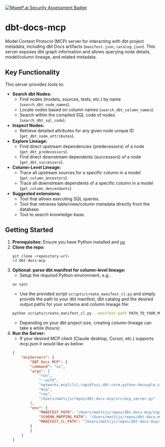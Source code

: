 [![MseeP.ai Security Assessment Badge](https://mseep.net/pr/mattijsdp-dbt-docs-mcp-badge.png)](https://mseep.ai/app/mattijsdp-dbt-docs-mcp)

# dbt-docs-mcp

Model Context Protocol (MCP) server for interacting with dbt project metadata, including dbt Docs artifacts (`manifest.json`, `catalog.json`). This server exposes dbt graph information and allows querying node details, model/column lineage, and related metadata.

## Key Functionality

This server provides tools to:

*   **Search dbt Nodes:**
    *   Find nodes (models, sources, tests, etc.) by name (`search_dbt_node_names`).
    *   Locate nodes based on column names (`search_dbt_column_names`).
    *   Search within the compiled SQL code of nodes (`search_dbt_sql_code`).
*   **Inspect Nodes:**
    *   Retrieve detailed attributes for any given node unique ID (`get_dbt_node_attributes`).
*   **Explore Lineage:**
    *   Find direct upstream dependencies (predecessors) of a node (`get_dbt_predecessors`).
    *   Find direct downstream dependents (successors) of a node (`get_dbt_successors`).
*   **Column-Level Lineage:**
    *   Trace all upstream sources for a specific column in a model (`get_column_ancestors`).
    *   Trace all downstream dependents of a specific column in a model (`get_column_descendants`).
*   **Suggested extensions:**
    *   Tool that allows executing SQL queries.
    *   Tool that retrieves table/view/column metadata directly from the database.
    *   Tool to search knowledge-base.

## Getting Started

1.  **Prerequisites:** Ensure you have Python installed and [uv](https://docs.astral.sh/uv/)
2.  **Clone the repo:**
    ```bash
    git clone <repository-url>
    cd dbt-docs-mcp
    ```
3.  **Optional: parse dbt manifest for column-level lineage:**
    - Setup the required Python environment, e.g.:
    ```bash
    uv sync
    ```
    - Use the provided script `scripts/create_manifest_cl.py` and simply provide the path to your dbt manifest, dbt catalog and the desired output paths for your schema and column lineage file:
    ```bash
    python scripts/create_manifest_cl.py --manifest-path PATH_TO_YOUR_MANIFEST_FILE --catalog-path PATH_TO_YOUR_CATALOG_FILE --schema-mapping-path DESIRED_OUTPUT_PATH_FOR_SCHEMA_MAPPING --manifest-cl-path DESIRED_OUTPUT_PATH_FOR_MANIFEST_CL
    ```
    - Depending on your dbt project size, creating column-lineage can take a while (hours)
4.  **Run the Server:**
    - If your desired MCP client (Claude desktop, Cursor, etc.) supports mcp.json it would like as below:
    ```json
    {
        "mcpServers": {
            "DBT Docs MCP": {
            "command": "uv",
            "args": [
                "run",
                "--with",
                "networkx,mcp[cli],rapidfuzz,dbt-core,python-decouple,sqlglot,tqdm",
                "mcp",
                "run",
                "/Users/mattijs/repos/dbt-docs-mcp/src/mcp_server.py"
            ],
            "env": {
                "MANIFEST_PATH": "/Users/mattijs/repos/dbt-docs-mcp/inputs/manifest.json",
                "SCHEMA_MAPPING_PATH": "/Users/mattijs/repos/dbt-docs-mcp/outputs/schema_mapping.json",
                "MANIFEST_CL_PATH": "/Users/mattijs/repos/dbt-docs-mcp/outputs/manifest_column_lineage.json"
            }
            }
        }
    }
    ```
